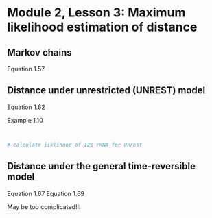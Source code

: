 # Module 2, Lesson 3: Maximum likelihood estimation of distance

## Markov chains

Equation 1.57

## Distance under unrestricted (UNREST) model

Equation 1.62

Example 1.10

```python


# calculate liklihood of 12s rRNA for Unrest
```


## Distance under the general time-reversible model

Equation 1.67
Equation 1.69

May be too complicated!!!
